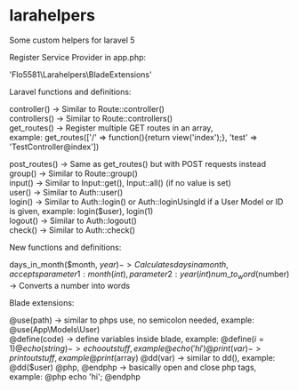 # larahelpers
Some custom helpers for laravel 5

Register Service Provider in app.php:

'Flo5581\Larahelpers\BladeExtensions'

Laravel functions and definitions:

controller()      ->  Similar to Route::controller()<br>
controllers()     ->  Similar to Route::controllers()<br>
get\_routes()	  ->  Register multiple GET routes in an array,<br>
example: get_routes(['/' => function(){return view('index');}, 'test' => 'TestController@index'])

post\_routes()	  ->  Same as get_routes() but with POST requests instead
group()           ->  Similar to Route::group()<br>
input()           ->  Similar to Input::get(), Input::all() (if no value is set)<br>
user()            ->  Similar to Auth::user()<br>
login()           ->  Similar to Auth::login() or Auth::loginUsingId if a User Model or ID is given, example: login($user), login(1)<br>
logout()          ->  Similar to Auth::logout()<br>
check()			  ->  Similar to Auth::check()<br>


New functions and definitions:

days\_in_month($month, $year) -> Calculates days in a month, accepts parameter 1: month (int), parameter 2: year (int)
num\_to_word($number)		 -> Converts a number into words

Blade extensions:

@use(path)    		->  similar to phps use, no semicolon needed, example: @use(App\Models\User)<br>
@define(code)       ->  define variables inside blade, example: @define($i = 1)
@echo(string)		->	echo out stuff, example @echo('hi')
@print(var)			->	print out stuff, example @print($array)
@dd(var)			->	similar to dd(), example: @dd($user)
@php, @endphp		->	basically open and close php tags, example: @php echo 'hi'; @endphp
